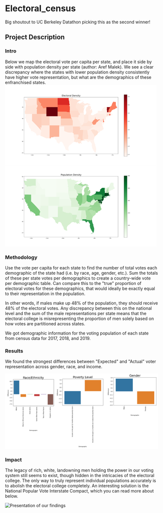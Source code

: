 # Electoral_census
Big shoutout to UC Berkeley Datathon picking this as the second winner! 

## Project Description

### Intro
Below we map the electoral vote per capita per state, and place it side by side with population density per state (author: Aref Malek). We see a clear discrepancy where the states with lower population density consistently have higher vote representation, but what are the demographics of these enfranchised states.
![density plot](https://github.com/arefmalek/Electoral_census/blob/main/aref/images/Electoral_capita.png)
![Electoral College per Capita plot](https://github.com/arefmalek/Electoral_census/blob/main/aref/images/Density.png)

### Methodology
Use the vote per capita for each state to find the number of total votes each demographic of the state had (i.e. by race, age, gender, etc.). Sum the totals of these per state votes per demographics to create a country-wide vote per demographic table. Can compare this to the "true" proportion of electoral votes for these demographics, that would ideally be exactly equal to their representation in the population.

In other words, if males make up 48% of the population, they should receive 48% of the electoral votes. Any discrepancy between this on the national level and the sum of the male representations per state means that the electoral college is misrepresenting the proportion of men solely based on how votes are partitioned across states.

We got demographic information for the voting population of each state from census data for 2017, 2018, and 2019.

### Results
We found the strongest differences between "Expected" and "Actual" voter representation across gender, race, and income.

![Disparities](https://github.com/arefmalek/Electoral_census/blob/main/aref/images/Disparities.PNG)

### Impact

The legacy of rich, white, landowning men holding the power in our voting system still seems to exist, though hidden in the intricacies of the electoral college. The only way to truly represent individual populations accurately is to abolish the electoral college completely. An interesting solution is the National Popular Vote Interstate Compact, which you can read more about below.

![Presentation of our findings](https://docs.google.com/presentation/d/1sinLWGFZFcr_NRR1wc04M2LVNnh-9tA8XyjAdd9Ksps/edit?usp=sharing)